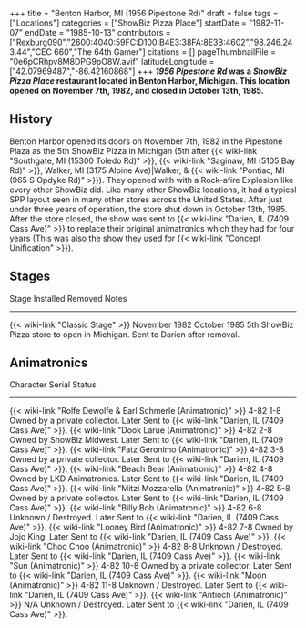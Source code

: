 +++
title = "Benton Harbor, MI (1956 Pipestone Rd)"
draft = false
tags = ["Locations"]
categories = ["ShowBiz Pizza Place"]
startDate = "1982-11-07"
endDate = "1985-10-13"
contributors = ["Rexburg090","2600:4040:59FC:D100:B4E3:38FA:8E3B:4602","98.246.243.44","CEC 660","The 64th Gamer"]
citations = []
pageThumbnailFile = "0e6pCRhpv8M8DPG9pO8W.avif"
latitudeLongitude = ["42.07969487","-86.42160868"]
+++
***1956 Pipestone Rd* was a *ShowBiz Pizza Place* restaurant located in Benton Harbor, Michigan.
This location opened on November 7th, 1982, and closed in October 13th, 1985.**

## History

Benton Harbor opened its doors on November 7th, 1982 in the Pipestone Plaza as the 5th ShowBiz Pizza in Michigan (5th after {{< wiki-link "Southgate, MI (15300 Toledo Rd)" >}}, {{< wiki-link "Saginaw, MI (5105 Bay Rd)" >}}, Walker, MI (3175 Alpine Ave)|Walker, & {{< wiki-link "Pontiac, MI (965 S Opdyke Rd)" >}}). They opened with with a Rock-afire Explosion like every other ShowBiz did. Like many other ShowBiz locations, it had a typical SPP layout seen in many other stores across the United States.
After just under three years of operation, the store shut down in October 13th, 1985. After the store closed, the show was sent to {{< wiki-link "Darien, IL (7409 Cass Ave)" >}} to replace their original animatronics which they had for four years (This was also the show they used for {{< wiki-link "Concept Unification" >}}).

## Stages

  Stage                                   Installed       Removed        Notes
  --------------------------------------- --------------- -------------- ----------------------------------------------------------------------------
  {{< wiki-link "Classic Stage" >}}   November 1982   October 1985   5th ShowBiz Pizza store to open in Michigan. Sent to Darien after removal.

## Animatronics

  Character                                                             Serial      Status
  --------------------------------------------------------------------- ----------- -------------------------------------------------------------------------------------------------
  {{< wiki-link "Rolfe Dewolfe & Earl Schmerle (Animatronic)" >}}   4-82 1-8    Owned by a private collector. Later Sent to {{< wiki-link "Darien, IL (7409 Cass Ave)" >}}.
  {{< wiki-link "Dook Larue (Animatronic)" >}}                      4-82 2-8    Owned by ShowBiz Midwest. Later Sent to {{< wiki-link "Darien, IL (7409 Cass Ave)" >}}.
  {{< wiki-link "Fatz Geronimo (Animatronic)" >}}                   4-82 3-8    Owned by a private collector. Later Sent to {{< wiki-link "Darien, IL (7409 Cass Ave)" >}}.
  {{< wiki-link "Beach Bear (Animatronic)" >}}                      4-82 4-8    Owned by LKD Animatronics. Later Sent to {{< wiki-link "Darien, IL (7409 Cass Ave)" >}}.
  {{< wiki-link "Mitzi Mozzarella (Animatronic)" >}}                4-82 5-8    Owned by a private collector. Later Sent to {{< wiki-link "Darien, IL (7409 Cass Ave)" >}}.
  {{< wiki-link "Billy Bob (Animatronic)" >}}                       4-82 6-8    Unknown / Destroyed. Later Sent to {{< wiki-link "Darien, IL (7409 Cass Ave)" >}}.
  {{< wiki-link "Looney Bird (Animatronic)" >}}                     4-82 7-8    Owned by Jojo King. Later Sent to {{< wiki-link "Darien, IL (7409 Cass Ave)" >}}.
  {{< wiki-link "Choo Choo (Animatronic)" >}}                       4-82 8-8    Unknown / Destroyed. Later Sent to {{< wiki-link "Darien, IL (7409 Cass Ave)" >}}.
  {{< wiki-link "Sun (Animatronic)" >}}                             4-82 10-8   Owned by a private collector. Later Sent to {{< wiki-link "Darien, IL (7409 Cass Ave)" >}}.
  {{< wiki-link "Moon (Animatronic)" >}}                            4-82 11-8   Unknown / Destroyed. Later Sent to {{< wiki-link "Darien, IL (7409 Cass Ave)" >}}.
  {{< wiki-link "Antioch (Animatronic)" >}}                         N/A         Unknown / Destroyed. Later Sent to {{< wiki-link "Darien, IL (7409 Cass Ave)" >}}.
